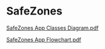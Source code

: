# SafeZones

[SafeZones App Classes Diagram.pdf](https://github.com/user-attachments/files/15827085/SafeZones.App-1.pdf)

[SafeZones App Flowchart.pdf](https://github.com/user-attachments/files/15827097/Flowchart.1.pdf)

